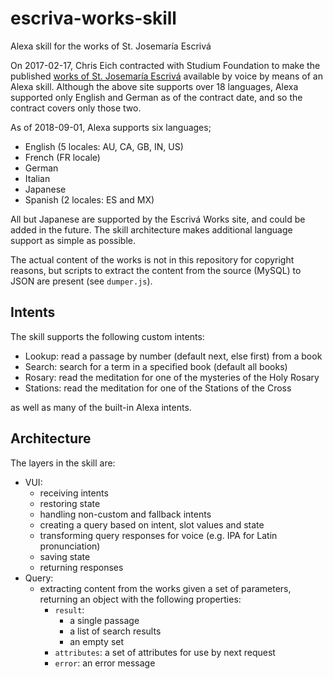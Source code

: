 # escriva-works-skill
Alexa skill for the works of St. Josemaría Escrivá

On 2017-02-17,
Chris Eich contracted with Studium Foundation to make the published
[works of St. Josemaría Escrivá](http://escrivaworks.org)
available by voice by means of an Alexa skill.
Although the above site supports over 18 languages,
Alexa supported only English and German as of the contract date,
and so the contract covers only those two.

As of 2018-09-01, Alexa supports six languages;
- English (5 locales: AU, CA, GB, IN, US)
- French (FR locale)
- German
- Italian
- Japanese
- Spanish (2 locales: ES and MX)

All but Japanese are supported by the Escrivá Works site,
and could be added in the future.
The skill architecture makes additional language support as simple as possible.

The actual content of the works is not in this repository for copyright reasons,
but scripts to extract the content from the source (MySQL) to JSON are present
(see `dumper.js`).

## Intents

The skill supports the following custom intents:
- Lookup: read a passage by number (default next, else first) from a book
- Search: search for a term in a specified book (default all books)
- Rosary: read the meditation for one of the mysteries of the Holy Rosary
- Stations: read the meditation for one of the Stations of the Cross

as well as many of the built-in Alexa intents.

## Architecture

The layers in the skill are:
- VUI:
  * receiving intents
  * restoring state
  * handling non-custom and fallback intents
  * creating a query based on intent, slot values and state
  * transforming query responses for voice (e.g. IPA for Latin pronunciation)
  * saving state
  * returning responses
- Query:
  * extracting content from the works given a set of parameters,
returning an object with the following properties:
    - `result`:
      - a single passage
      - a list of search results
      - an empty set
    - `attributes`: a set of attributes for use by next request
    - `error`: an error message
 